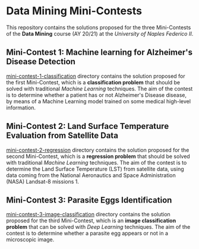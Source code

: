 # Data Mining Mini-Contests
This repository contains the solutions proposed for the three Mini-Contests of the **Data Mining** course (AY 20/21) at the *University of Naples Federico II*.

## Mini-Contest 1: Machine learning for Alzheimer's Disease Detection
[mini-contest-1-classification](https://github.com/fabiod20/data-mining/tree/main/mini-contest-1-classification) directory contains the solution proposed for the first Mini-Contest, which is a **classification problem** that should be solved with traditional *Machine Learning* techniques. The aim of the contest is to determine whether a patient has or not Alzheimer's Disease disease, by means of a Machine Learning model trained on some medical high-level information.

## Mini-Contest 2: Land Surface Temperature Evaluation from Satellite Data
[mini-contest-2-regression](https://github.com/fabiod20/data-mining/tree/main/mini-contest-2-regression) directory contains the solution proposed for the second Mini-Contest, which is a **regression problem** that should be solved with traditional *Machine Learning* techniques. The aim of the contest is to determine the Land Surface Temperature (LST) from satellite data, using data coming from the National Aeronautics and Space Administration (NASA) Landsat-8 missions 1.


## Mini-Contest 3: Parasite Eggs Identification
[mini-contest-3-image-classification](https://github.com/fabiod20/data-mining/tree/main/mini-contest-3-image-classification) directory contains the solution proposed for the third Mini-Contest, which is an **image classification problem** that can be solved with *Deep Learning* techniques. The aim of the contest is to determine whether a parasite egg appears or not in a microscopic image.
